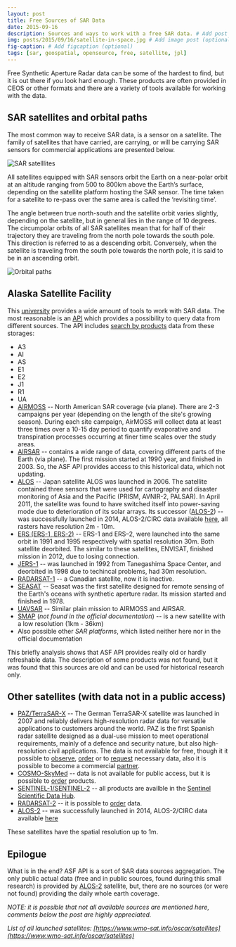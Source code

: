 ```yaml
---
layout: post
title: Free Sources of SAR Data
date: 2015-09-16
description: Sources and ways to work with a free SAR data. # Add post description (optional)
img: posts/2015/09/16/satellite-in-space.jpg # Add image post (optional)
fig-caption: # Add figcaption (optional)
tags: [sar, geospatial, opensource, free, satellite, jpl]
---
```


Free Synthetic Aperture Radar data can be some of the hardest to find, but it is out there if you look hard enough. These products are often provided in CEOS or other formats and there are a variety of tools available for working with the data.

## SAR satellites and orbital paths

The most common way to receive SAR data, is a sensor on a satellite. The family of satellites that have carried, are carrying, or will be carrying SAR sensors for commercial applications are presented below.

![SAR satelllites]({{site.baseurl}}/assets/img/posts/2015/09/16/sar-satellites.jpg)

All satellites equipped with SAR sensors orbit the Earth on a near-polar orbit at an altitude ranging from 500 to 800km above the Earth’s surface, depending on the satellite platform hosting the SAR sensor. The time taken for a satellite to re-pass over the same area is called the ‘revisiting time’.

The angle between true north-south and the satellite orbit varies slightly, depending on the satellite, but in general lies in the range of 10 degrees. The circumpolar orbits of all SAR satellites mean that for half of their trajectory they are traveling from the north pole towards the south pole. This direction is referred to as a descending orbit. Conversely, when the satellite is traveling from the south pole towards the north pole, it is said to be in an ascending orbit.

![Orbital paths]({{site.baseurl}}/assets/img/posts/2015/09/16/orbital-paths.jpg)

## Alaska Satellite Facility

This [university](https://www.asf.alaska.edu/) provides a wide amount of tools to work with SAR data. The most reasonable is an [API](https://www.asf.alaska.edu/data-tools/interactive-api-tool-accessing-sar-data/) which provides a possibility to query data from different sources. The API includes [search by products](https://vertex.daac.asf.alaska.edu/) data from these storages:

* A3
* AI
* AS
* E1
* E2
* J1
* R1
* UA
* [AIRMOSS](https://airmoss.jpl.nasa.gov/) -- North American SAR coverage (via plane). There are 2-3 campaigns per year (depending on the length of the site's growing season). During each site campaign, AirMOSS will collect data at least three times over a 10-15 day period to quantify evaporative and transpiration processes occurring at finer time scales over the study areas.
* [AIRSAR](https://airsar.jpl.nasa.gov/) -- contains a wide range of data, covering different parts of the Earth (via plane). The first mission started at 1990 year, and finished in 2003. So, the ASF API provides access to this historical data, which not updating.
* [ALOS](https://global.jaxa.jp/projects/sat/alos/) -- Japan satellite ALOS was launched in 2006. The satellite contained three sensors that were used for cartography and disaster monitoring of Asia and the Pacific (PRISM, AVNIR-2, PALSAR). In April 2011, the satellite was found to have switched itself into power-saving mode due to deterioration of its solar arrays. Its successor ([ALOS-2](https://www.jaxa.jp/projects/sat/alos2/index_j.html)) -- was successfully launched in 2014, ALOS-2/CIRC data available [here](https://circgs.tksc.jaxa.jp/data/index.html), all rasters have resolution  2m - 10m.
* [ERS (ERS-1, ERS-2)](https://earth.esa.int/web/guest/missions/esa-operational-eo-missions/ers) -- ERS-1 and ERS–2, were launched into the same orbit in 1991 and 1995 respectively with spatial resolution 30m. Both satellite deorbited. The similar to these satellites, ENVISAT, finished mission in 2012, due to losing connection. 
* [JERS-1](https://directory.eoportal.org/web/eoportal/satellite-missions/j/jers-1) -- was launched in 1992 from Tanegashima Space Center, and deorbited in 1998 due to techincal problems, had 30m resolution.
* [RADARSAT-1](https://www.asc-csa.gc.ca/eng/satellites/radarsat1/) -- a Canadian satellite, now it is inactive.
* [SEASAT](https://science.nasa.gov/missions/seasat-1/) -- Seasat was the first satellite designed for remote sensing of the Earth's oceans with synthetic aperture radar. Its mission started and finished in 1978.
* [UAVSAR](https://uavsar.jpl.nasa.gov/) -- Similar plain mission to AIRMOSS and AIRSAR.
* [SMAP](https://smap.jpl.nasa.gov/) (_not found in the official documentation_) -- is a new satellite with a low resolution (1km - 36km) 
* Also possible other _SAR platforms_, which listed neither here nor in the official documentation

This briefly analysis shows that ASF API provides really old or hardly refreshable data. The description of some products was not found, but it was found that this sources are old and can be used for historical research only.

## Other satellites (with data not in a public access)

* [PAZ/TerraSAR-X](https://www.geo-airbusds.com/en/3085-terrasar-x-paz-constellation) -- The German TerraSAR-X satellite was launched in 2007 and reliably delivers high-resolution radar data for versatile applications to customers around the world. PAZ is the first Spanish radar satellite designed as a dual-use mission to meet operational requirements, mainly of a defence and security nature, but also high-resolution civil applications. The data is not available for free, though it it possible to [observe](https://terrasar-x-archive.infoterra.de/), [order](https://www.geo-airbusds.com/en/122-price-lists) or to [request](https://www.astrium-geo.com/en/122-price-lists) necessary data, also it is possible to become a commercial [partner](https://www.geo-airbusds.com/en/34-commercial-network).
* [COSMO-SkyMed](https://www.e-geos.it/products/cosmo.html) -- data is not available for public access, but it is possible to [order](https://www.e-geos.it/products/pdf/prices.pdf) products.
* [SENTINEL-1/SENTINEL-2](https://earth.esa.int/web/guest/missions/esa-operational-eo-missions/sentinel-1) -- all products are availble in the [Sentinel Scientific Data Hub](https://scihub.esa.int/).
* [RADARSAT-2](https://gs.mdacorporation.com/SatelliteData/Radarsat2/Radarsat2.aspx) -- it is possible to [order](https://www.asc-csa.gc.ca/eng/satellites/radarsat2/order-contact.asp) data.
* [ALOS-2](https://www.jaxa.jp/projects/sat/alos2/index_j.html) -- was successfully launched in 2014, ALOS-2/CIRC data available [here](https://circgs.tksc.jaxa.jp/data/index.html)

These satellites have the spatial resolution up to 1m.

## Epilogue

What is in the end? ASF API is a sort of SAR data sources aggregation. The only public actual data (free and in public sources, found during this small research) is provided by [ALOS-2](https://www.jaxa.jp/projects/sat/alos2/index_j.html) satellite, but, there are no sources (or were not found) providing the daily whole earth coverage. 

_NOTE: it is possible that not all available sources are mentioned here, comments below the post are highly appreciated._

_List of all launched satellites: [https://www.wmo-sat.info/oscar/satellites](https://www.wmo-sat.info/oscar/satellites)_

